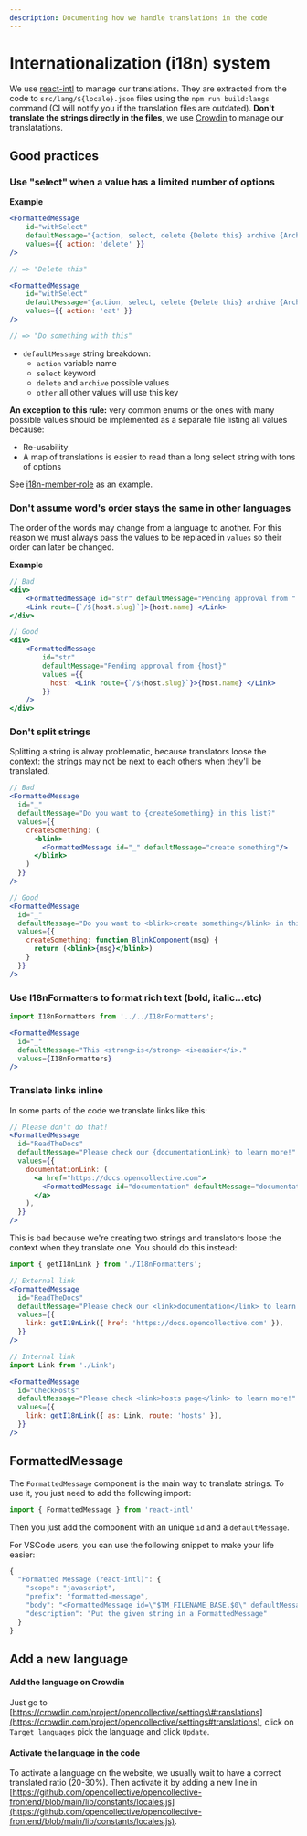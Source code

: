 ```yaml
---
description: Documenting how we handle translations in the code
---
```


# Internationalization \(i18n\) system

We use [react-intl](https://github.com/formatjs/react-intl) to manage our translations. They are extracted from the code to `src/lang/${locale}.json` files using the `npm run build:langs` command \(CI will notify you if the translation files are outdated\). **Don't translate the strings directly in the files**, we use [Crowdin](https://crowdin.com/project/opencollective) to manage our translatations.

## Good practices

### Use "select" when a value has a limited number of options

**Example**

```jsx
<FormattedMessage
    id="withSelect"
    defaultMessage="{action, select, delete {Delete this} archive {Archive this} other {Do something with this}}"
    values={{ action: 'delete' }}
/>

// => "Delete this"

<FormattedMessage
    id="withSelect"
    defaultMessage="{action, select, delete {Delete this} archive {Archive this} other {Do something with this}}"
    values={{ action: 'eat' }}
/>

// => "Do something with this"
```

* `defaultMessage` string breakdown:
  * `action` variable name
  * `select` keyword
  * `delete` and `archive` possible values
  * `other` all other values will use this key

**An exception to this rule:** very common enums or the ones with many possible values should be implemented as a separate file listing all values because:

* Re-usability
* A map of translations is easier to read than a long select string with tons of options

See [i18n-member-role](https://github.com/opencollective/opencollective-frontend/blob/6c164f4b683b5b7393242db537a95c0f033b1377/src/lib/i18n-member-role.js) as an example.

### Don't assume word's order stays the same in other languages

The order of the words may change from a language to another. For this reason we must always pass the values to be replaced in `values` so their order can later be changed.

**Example**

```jsx
// Bad
<div>
    <FormattedMessage id="str" defaultMessage="Pending approval from " />
    <Link route={`/${host.slug}`}>{host.name} </Link>
</div>

// Good
<div>
    <FormattedMessage 
        id="str" 
        defaultMessage="Pending approval from {host}" 
        values ={{ 
          host: <Link route={`/${host.slug}`}>{host.name} </Link>
        }}
    />
</div>
```

### Don't split strings

Splitting a string is alway problematic, because translators loose the context: the strings may not be next to each others when they'll be translated.

```jsx
// Bad
<FormattedMessage
  id="_"
  defaultMessage="Do you want to {createSomething} in this list?"
  values={{
    createSomething: (
      <blink>
        <FormattedMessage id="_" defaultMessage="create something"/>
      </blink>
    )
  }}
/>

// Good
<FormattedMessage
  id="_"
  defaultMessage="Do you want to <blink>create something</blink> in this list?"
  values={{
    createSomething: function BlinkComponent(msg) {
      return (<blink>{msg}</blink>)
    }
  }}
/>
```

### Use I18nFormatters to format rich text \(bold, italic...etc\)

```jsx
import I18nFormatters from '../../I18nFormatters';

<FormattedMessage 
  id="_" 
  defaultMessage="This <strong>is</strong> <i>easier</i>." 
  values={I18nFormatters}
/>
```

### Translate links inline

In some parts of the code we translate links like this:

```jsx
// Please don't do that!
<FormattedMessage
  id="ReadTheDocs"
  defaultMessage="Please check our {documentationLink} to learn more!"
  values={{
    documentationLink: (
      <a href="https://docs.opencollective.com">
        <FormattedMessage id="documentation" defaultMessage="documentation" />
      </a>
    ),
  }}
/>
```

This is bad because we're creating two strings and translators loose the context when they translate one. You should do this instead:

```jsx
import { getI18nLink } from './I18nFormatters';

// External link
<FormattedMessage
  id="ReadTheDocs"
  defaultMessage="Please check our <link>documentation</link> to learn more!"
  values={{
    link: getI18nLink({ href: 'https://docs.opencollective.com' }),
  }}
/>

// Internal link
import Link from './Link';

<FormattedMessage
  id="CheckHosts"
  defaultMessage="Please check <link>hosts page</link> to learn more!"
  values={{
    link: getI18nLink({ as: Link, route: 'hosts' }),
  }}
/>
```

## FormattedMessage

The `FormattedMessage` component is the main way to translate strings. To use it, you just need to add the following import:

```javascript
import { FormattedMessage } from 'react-intl'
```

Then you just add the component with an unique `id` and a `defaultMessage`.

For VSCode users, you can use the following snippet to make your life easier:

```javascript
{
  "Formatted Message (react-intl)": {
    "scope": "javascript",
    "prefix": "formatted-message",
    "body": "<FormattedMessage id=\"$TM_FILENAME_BASE.$0\" defaultMessage=\"$1\"/>",
    "description": "Put the given string in a FormattedMessage"
  }
}
```

## Add a new language

#### Add the language on Crowdin

Just go to [https://crowdin.com/project/opencollective/settings\#translations](https://crowdin.com/project/opencollective/settings#translations), click on `Target languages` pick the language and click `Update`.

#### Activate the language in the code

To activate a language on the website, we usually wait to have a correct translated ratio \(20-30%\). Then activate it by adding a new line in [https://github.com/opencollective/opencollective-frontend/blob/main/lib/constants/locales.js](https://github.com/opencollective/opencollective-frontend/blob/main/lib/constants/locales.js).

